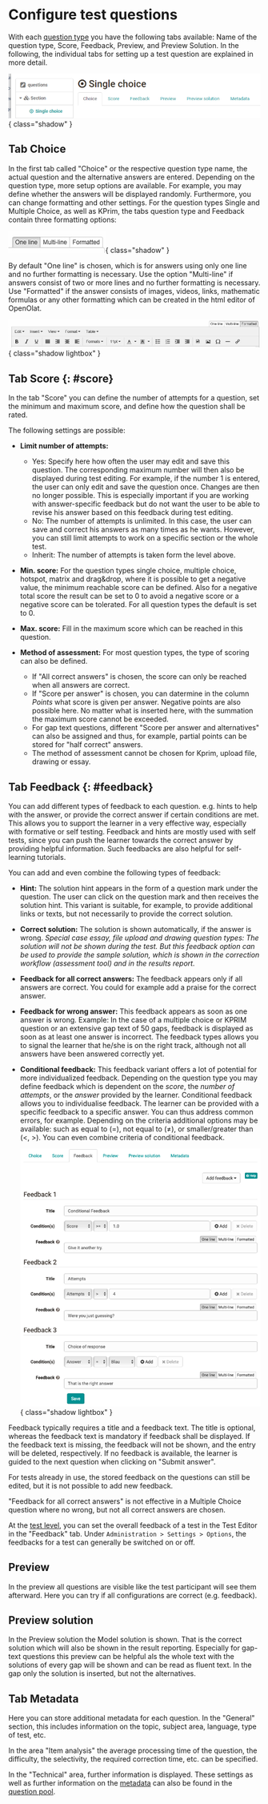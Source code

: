 # Configure test questions

With each [question type](Test_question_types.md) you have the following tabs available: Name of the question type, Score, Feedback, Preview, and Preview Solution. In the following, the individual tabs for setting up a test question are explained in more detail.

![Question items tabs](assets/question_editor_tabs.png){ class="shadow" }

## Tab Choice

In the first tab called "Choice" or the respective question type name, the actual question and the alternative answers are entered. Depending on the question type, more setup options are available. For example, you may define whether the answers will be displayed randomly. Furthermore, you can change formatting and other settings. For the question types Single and Multiple Choice, as well as KPrim, the tabs question type and Feedback contain three formatting options:

![Three formats for text](assets/three_formats.jpg){ class="shadow" }

By default "One line" is chosen, which is for answers using only one line and no further formatting is necessary. Use the option "Multi-line" if answers consist of two or more lines and no further formatting is necessary. Use "Formatted" if the answer consists of images, videos, links, mathematic formulas or any other formatting which can be created in the html editor of OpenOlat.

![Editor to format text](assets/formatted_editor.jpg){ class="shadow lightbox" }

## Tab Score {: #score}

In the tab "Score" you can define the number of attempts for a question, set the minimum and maximum score, and define how the question shall be rated.

The following settings are possible:

* **Limit number of attempts:**

    * Yes: Specify here how often the user may edit and save this question. The corresponding maximum number will then also be displayed during test editing. For example, if the number 1 is entered, the user can only edit and save the question once. Changes are then no longer possible. This is especially important if you are working with answer-specific feedback but do not want the user to be able to revise his answer based on this feedback during test editing.
    * No: The number of attempts is unlimited. In this case, the user can save and correct his answers as many times as he wants. However, you can still limit attempts to work on a specific section or the whole test.
    * Inherit: The number of attempts is taken form the level above.

* **Min. score:** For the question types single choice, multiple choice, hotspot, matrix and drag&drop, where it is possible to get a negative value, the minimum reachable score can be defined. Also for a negative total score the result can be set to 0 to avoid a negative score or a negative score can be tolerated. For all question types the default is set to 0.

* **Max. score:** Fill in the maximum score which can be reached in this question.

* **Method of assessment:** For most question types, the type of scoring can also be defined.  

    * If "All correct answers" is chosen, the score can only be reached when all answers are correct.
    * If "Score per answer" is chosen, you can datermine in the column _Points_ what score is given per answer. Negative points are also possible here. No matter what is inserted here, with the summation the maximum score cannot be exceeded.
    * For gap text questions, different "Score per answer and alternatives" can also be assigned and thus, for example, partial points can be stored for "half correct" answers.
    * The method of assessment cannot be chosen for Kprim, upload file, drawing or essay.

## Tab Feedback {: #feedback}

You can add different types of feedback to each question. e.g. hints to help with the answer, or provide the correct answer if certain conditions are met. This allows you to support the learner in a very effective way, especially with formative or self testing. Feedback and hints are mostly used with self tests, since you can push the learner towards the correct answer by providing helpful information. Such feedbacks are also helpful for self-learning tutorials.  

You can add and even combine the following types of feedback:

* **Hint:** The solution hint appears in the form of a question mark under the question. The user can click on the question mark and then receives the solution hint. This variant is suitable, for example, to provide additional links or texts, but not necessarily to provide the correct solution.  
* **Correct solution:** The solution is shown automatically, if the answer is wrong. _Special case essay, file upload and drawing question types: The solution will not be shown during the test. But this feedback option can be used to provide the sample solution, which is shown in the correction workflow (assessment tool) and in the results report._
* **Feedback for all correct answers:** The feedback appears only if all answers are correct. You could for example add a praise for the correct answer.
* **Feedback for wrong answer:** This feedback appears as soon as one answer is wrong. Example: In the case of a multiple choice or KPRIM question or an extensive gap text of 50 gaps, feedback is displayed as soon as at least one answer is incorrect. The feedback types allows you to signal the learner that he/she is on the right track, although not all answers have been answered correctly yet.
* **Conditional feedback:** This feedback variant offers a lot of potential for more individualized feedback. Depending on the question type you may define feedback which is dependent on the _score_, the _number of attempts_, or the _answer_ provided by the learner. Conditional feedback allows you to individualise feedback. The learner can be provided with a specific feedback to a specific answer. You can thus address common errors, for example. Depending on the criteria additional options may be available: such as equal to (=), not equal to (≠), or smaller/greater than (<, >). You can even combine criteria of conditional feedback.

  ![Conditional feedback](assets/Bedingte_Feedbacks.png){ class="shadow lightbox" }

Feedback typically requires a title and a feedback text. The title is optional, whereas the feedback text is mandatory if feedback shall be displayed. If the feedback text is missing, the feedback will not be shown, and the entry will be deleted, respectively. If no feedback is available, the learner is guided to the next question when clicking on "Submit answer".

For tests already in use, the stored feedback on the questions can still be edited, but it is not possible to add new feedback.

"Feedback for all correct answers" is not effective in a Multiple Choice question where no wrong, but not all correct answers are chosen.

At the [test level](Configure_tests.md), you can set the overall feedback of a test in the Test Editor in the "Feedback" tab. Under `Administration > Settings > Options`, the feedbacks for a test can generally be switched on or off.

## Preview

In the preview all questions are visible like the test participant will see them afterward. Here you can try if all configurations are correct (e.g. feedback).

## Preview solution

In the Preview solution the Model solution is shown. That is the correct solution which will also be shown in the result reporting. Especially for gap-text questions this preview can be helpful als the whole text with the solutions of every gap will be shown and can be read as fluent text. In the gap only the solution is inserted, but not the alternatives.

## Tab Metadata

Here you can store additional metadata for each question. In the "General" section, this includes information on the topic, subject area, language, type of test, etc.

In the area "Item analysis" the average processing time of the question, the difficulty, the selectivity, the required correction time, etc. can be specified.

In the "Technical" area, further information is displayed. These settings as well as further information on the [metadata](../area_modules/Item_Detailed_View.md) can also be found in the [question pool](../area_modules/Question_Bank.md).
